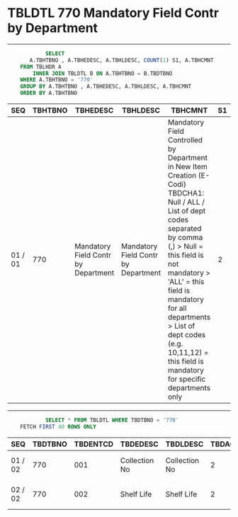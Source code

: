 # TBLDTL 770 Mandatory Field Contr by Department 

---

```sql
            SELECT
       A.TBHTBNO , A.TBHEDESC, A.TBHLDESC, COUNT(1) S1, A.TBHCMNT
    FROM TBLHDR A
        INNER JOIN TBLDTL B ON A.TBHTBNO = B.TBDTBNO
    WHERE A.TBHTBNO = '770'
    GROUP BY A.TBHTBNO , A.TBHEDESC, A.TBHLDESC, A.TBHCMNT
    ORDER BY A.TBHTBNO

```

|SEQ|TBHTBNO|TBHEDESC|TBHLDESC|TBHCMNT|S1|
| -- | -- | -- | -- | -- | -- |
|01 / 01|770|Mandatory Field Contr by Department|Mandatory Field Contr by Department|Mandatory Field Controlled by Department in New Item Creation (E-Codi)				    TBDCHA1: Null / ALL / List of dept codes separated by comma (,)                             > Null = this field is not mandatory                             > 'ALL' = this field is mandatory for all departments                             > List of dept codes (e.g. 10,11,12) = this field is mandatory for specific departments only|2|


---


```sql
            SELECT * FROM TBLDTL WHERE TBDTBNO = '770'
    FETCH FIRST 40 ROWS ONLY

```

|SEQ|TBDTBNO|TBDENTCD|TBDEDESC|TBDLDESC|TBDACCES|TBDNUM1|TBDNUM2|TBDNUM3|TBDNUM4|TBDCHA1|TBDCHA2|TBDCHA3|TBDCHA4|TBDDAT1|TBDDAT2|TBDCRE|TBDUPD|TBDUSR|
| -- | -- | -- | -- | -- | -- | -- | -- | -- | -- | -- | -- | -- | -- | -- | -- | -- | -- | -- |
|01 / 02|770|001|Collection No|Collection No|2|null|null|null|null|null|null|null|null|null|null|2016-12-07 04:27:05.0|2016-12-07 04:27:05.0|SYSTEM|
|02 / 02|770|002|Shelf Life|Shelf Life|2|null|null|null|null|null|null|null|null|null|null|2016-12-07 04:28:26.0|2016-12-07 04:28:26.0|SYSTEM|

